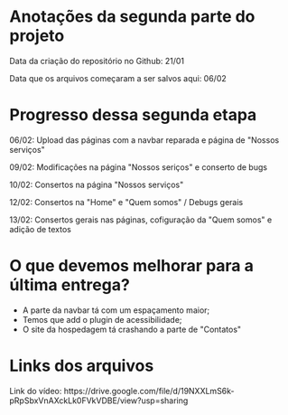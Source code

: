 <h1>Anotações da segunda parte do projeto</h1>

<p>Data da criação do repositório no Github: 21/01</p>
<p>Data que os arquivos começaram a ser salvos aqui: 06/02</p>

<h1>Progresso dessa segunda etapa</h1>

<p>06/02: Upload das páginas com a navbar reparada e página de "Nossos serviços"</p> 

<p>09/02: Modificações na página "Nossos seriços" e conserto de bugs</p>

<p>10/02: Consertos na página "Nossos serviços"</p>

<p>12/02: Consertos na "Home" e "Quem somos" / Debugs gerais</p>

<p>13/02: Consertos gerais nas páginas, cofiguração da "Quem somos" e adição de textos</p>

<h1> O que devemos melhorar para a última entrega? </h1>

- A parte da navbar tá com um espaçamento maior;
- Temos que add o plugin de acessibilidade;
- O site da hospedagem tá crashando a parte de "Contatos"

<h1> Links dos arquivos</h1>

<p>Link do vídeo: https://drive.google.com/file/d/19NXXLmS6k-pRpSbxVnAXckLk0FVkVDBE/view?usp=sharing </p>